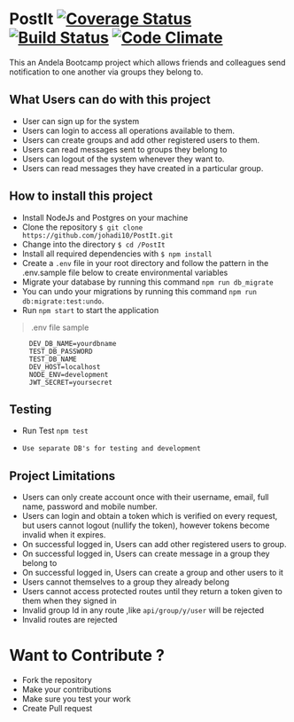 # PostIt [![Coverage Status](https://coveralls.io/repos/github/johadi10/PostIt/badge.svg?branch=master)](https://coveralls.io/github/johadi10/PostIt?branch=master) [![Build Status](https://travis-ci.org/johadi10/PostIt.svg?branch=master)](https://travis-ci.org/johadi10/PostIt) [![Code Climate](https://codeclimate.com/github/johadi10/PostIt/badges/gpa.svg)](https://codeclimate.com/github/johadi10/PostIt)


This an Andela Bootcamp project which allows friends and colleagues send notification to one another via groups they belong to.

## What Users can do with this project

* User can sign up for the system
* Users can login to access all operations available to them.
* Users can create groups and add other registered users to them.
* Users can read messages sent to groups they belong to
* Users can logout of the system whenever they want to.
* Users can read messages they have created in a particular group.

## How to install this project

-   Install NodeJs and Postgres on your machine
-   Clone the repository `$ git clone https://github.com/johadi10/PostIt.git`
-   Change into the directory `$ cd /PostIt`
-   Install all required dependencies with `$ npm install`
-   Create a `.env` file in your root directory and follow the pattern in the .env.sample file below to create environmental variables
-   Migrate your database by running this command `npm run db_migrate`
-   You can undo your migrations by running this command `npm run db:migrate:test:undo`.
-   Run `npm start` to start the application

>   .env file sample
```DEV_DB_PASSWORD=yourpassword
     DEV_DB_NAME=yourdbname
     TEST_DB_PASSWORD
     TEST_DB_NAME
     DEV_HOST=localhost
     NODE_ENV=development
     JWT_SECRET=yoursecret 
```
   
## Testing
-   Run Test `npm test`

-   `Use separate DB's for testing and development`

##  Project Limitations
  * Users can only create account once with their username, email, full name, password and mobile number.
  * Users can login and obtain a token which is verified on every request, but users cannot logout (nullify the token), however tokens
  become invalid when it expires.
  * On successful logged in, Users can add other registered users to group.
  * On successful logged in, Users can create message in a group they belong to
  * On successful logged in, Users can create a group and other users to it
  * Users cannot themselves to a group they already belong
  * Users cannot access protected routes until they return a token given to them when they signed in
  * Invalid group Id in any route ,like `api/group/y/user` will be rejected
  * Invalid routes are rejected
  
  # Want to Contribute ?
  * Fork the repository
  * Make your contributions
  * Make sure you test your work
  * Create Pull request 
